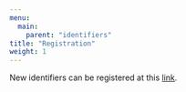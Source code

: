 ```yaml
---
menu:
  main:
    parent: "identifiers"
title: "Registration"
weight: 1
---
```


New identifiers can be registered at this [link](https://gitreports.com/issue/haudiobe/Identifiers).
